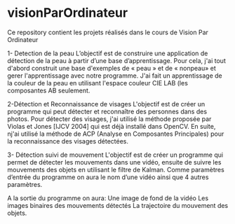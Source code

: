 # visionParOrdinateur
Ce repository contient les projets réalisés dans le cours de Vision Par Ordinateur

1- Detection de la peau 
   L’objectif est de construire une application de détection de la peau à partir d’une base d’apprentissage. Pour cela, j'ai tout d'abord construit une base d'exemples de « peau » et de « nonpeau» et gerer l'apprentissage avec notre programme. J'ai fait un apprentissage de la couleur de la peau en utilisant l'espace couleur CIE LAB (les composantes AB seulement. 
   
2-Détection et Reconnaissance de visages
  L'objectif est de créer un programme qui peut détecter et reconnaître des personnes dans des photos. Pour détecter des visages, j'ai utilisé la méthode proposée par Violas et Jones [IJCV 2004] qui est déjà installé dans OpenCV. En suite, nj'ai utilisé la
méthode de ACP (Analyse en Composantes Principales) pour la reconnaissance des visages détectées.

3- Détection suivi de mouvement
   L'objectif est de créer un programme qui permet de détecter les mouvements dans une vidéo, ensuite de suivre les mouvements des objets en utilisant le filtre de Kalman. Comme paramètres d’entrée du programme on aura le nom d’une vidéo ainsi que 4 autres paramètres.
   
A la sortie du programme on aura:
Une image de fond de la vidéo
Les images binaires des mouvements détectés
La trajectoire du mouvement des objets.
